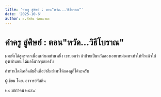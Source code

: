 ```yaml
---
title: 'คำครู สู่ศิษย์ : ตอน"หวัด...วิธีโบราณ"'
date: '2025-10-6'
author: อ.จัสติน รัตนมงคล
---
```


# คำครู สู่ศิษย์ : ตอน"หวัด...วิธีโบราณ"

ผมเพิ่งได้สูตรจากเพื่อนเก่าผมท่านหนึ่ง เขาบอกว่า ถ้าป่วยเป็นหวัดลองเอายาหม่องทาเท้าให้ทั่วแล้วใส่ถุงเท้านอน ได้ผลดีมากๆเลยครับ

ถ้าท่านใดมีเคล็ดลับอื่นก็อย่าลืมส่งมาให้ลองดูก็ได้นะครับ

ผู้เขียน  โดย. อาจารย์จัสติน

๒๔ มกราคม ๒๕๕๔
